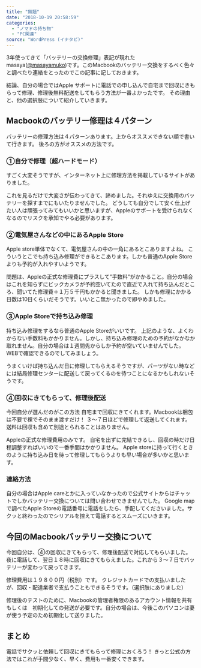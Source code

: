 ```yaml
---
title: "無題"
date: "2018-10-19 20:58:59"
categories:
  - "ノマドの持ち物"
  - "PC関連"
source: "WordPress (イナタビ)"
---
```


3年使ってきて「バッテリーの交換修理」表記が現れたmasaya([@masayamuko](https://twitter.com/MasayaMuko))です。このMacbookのバッテリー交換をするべく色々と調べたり連絡をとったのでこの記事に記しておきます。

結論、自分の場合ではApple サポートに電話での申し込んで自宅まで回収にきもらって修理、修理後無料配送をしてもらう方法が一番よかったです。
その理由と、他の選択肢について紹介していきます。

## Macbookのバッテリー修理は４パターン

バッテリーの修理方法は４パターンあります。上からオススメできない順で書いて行きます。
後ろの方がオススメの方法です。

### ①自分で修理（超ハードモード）

すごく大変そうですが、インターネット上に修理方法を掲載しているサイトがありました。

これを見るだけで大変さが伝わってきて、諦めました。それゆえに交換用のバッテリーを探すまでにもいたりませんでした。
どうしても自分でして安く仕上げたい人は頑張ってみてもいいかと思いますが、Appleのサポートを受けられなくなるのでリスクを承知でやる必要があります。

### ②電気屋さんなどの中にあるApple Store

Apple store単体でなくて、電気屋さんの中の一角にあるとこありますよね。
こういうとこでも持ち込み修理ができるとこあります。しかも普通のApple Store よりも予約が入れやすいようです。

問題は、Appleの正式な修理費にプラスして”手数料”がかかること。自分の場合はこれを知らずにビックカメラが予約空いてたので直近で入れて持ち込んだところ、聞いてた修理費＋１万５千円もかかると聞きました。
しかも修理にかかる日数は10日くらいだそうです。いいとこ無かったので即やめました。

### ③Apple Storeで持ち込み修理

持ち込み修理をするなら普通のApple Storeがいいです。
上記のような、よくわからない手数料もかかりません。しかし、持ち込み修理のための予約がなかなか取れません。自分の場合は１週間先からしか予約が空いていませんでした。
WEBで確認できるのでしてみましょう。

うまくいけば持ち込んだ日に修理してもらえるそうですが、パーツがない時などには結局修理センターに配送して戻ってくるのを待つことになるかもしれないそうです。

### ④回収にきてもらって、修理後配送

今回自分が選んだのがこの方法
自宅まで回収にきてくれます。Macbookは梱包は不要で裸でそのまま渡すだけ！
３〜７日ほどで修理して返送してくれます。送料は回収も含めて別途とられることはありません。

Appleの正式な修理費用のみです。
自宅を出ずに完結できるし、回収の時だけ日程調整すればいいので一番手間はかかりません。
Apple storeに持って行くときのように持ち込み日を待って修理してもらうよりも早い場合が多いかと思います。

### 連絡方法

自分の場合はApple careとかに入っていなかったので公式サイトからはチャットでしかバッテリー交換については問い合わせできませんでした。
Google mapで調べたApple Storeの電話番号に電話をしたら、手配してくださいました。サクッと終わったのでシリアルを控えて電話するとスムーズにいきます。

## 今回のMacbookバッテリー交換について

今回自分は、④の回収にきてもらって、修理後配送で対応してもらいました。
夜に電話して、翌日１８時に回収にきてもらえました。これから３〜７日でバッテリーが変わって戻ってきます。

修理費用は１９８００円（税別）です。
クレジットカードでの支払いましたが、回収・配達業者で支払うこともできるそうです。（選択肢にありました）

修理後のテストのために、Macbookの管理者権限のあるアカウント情報を共有　もしくは　初期化しての発送が必要です。自分の場合は、今後このパソコンは妻が使う予定のため初期化して送りました。

## まとめ

電話でサクッと依頼して回収にきてもらって修理におくろう！
きっと公式の方法ではこれが手間少なく、早く、費用も一番安くできます。